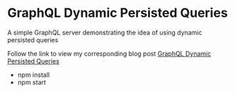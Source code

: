 # GraphQL Dynamic Persisted Queries

A simple GraphQL server demonstrating the idea of using dynamic persisted queries

Follow the link to view my corresponding blog post
[GraphQL Dynamic Persisted Queries](https://medium.com/@coreyclark/graphql-dynamic-persisted-queries-eb259700f1d3)

- npm install
- npm start
